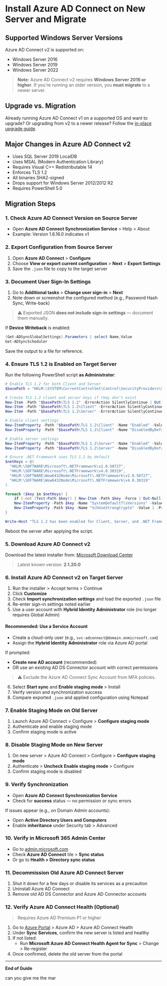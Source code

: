 # Install Azure AD Connect on New Server and Migrate

## Supported Windows Server Versions

Azure AD Connect v2 is supported on:

- Windows Server 2016
- Windows Server 2019
- Windows Server 2022

> **Note:** Azure AD Connect v2 requires **Windows Server 2016 or higher**. If you're running an older version, you **must migrate** to a newer server.

## Upgrade vs. Migration

Already running Azure AD Connect v1 on a supported OS and want to upgrade? Or upgrading from v2 to a newer release? Follow the [in-place upgrade guide](https://learn.microsoft.com/en-us/azure/active-directory/hybrid/how-to-upgrade-previous-version).

## Major Changes in Azure AD Connect v2

- Uses SQL Server 2019 LocalDB
- Uses MSAL (Modern Authentication Library)
- Requires Visual C++ Redistributable 14
- Enforces TLS 1.2
- All binaries SHA2-signed
- Drops support for Windows Server 2012/2012 R2
- Requires PowerShell 5.0

## Migration Steps

### 1. Check Azure AD Connect Version on Source Server

- Open **Azure AD Connect Synchronization Service** > Help > About
- Example: Version 1.6.16.0 indicates v1

### 2. Export Configuration from Source Server

1. Open **Azure AD Connect** > **Configure**
2. Choose **View or export current configuration** > **Next** > **Export Settings**
3. Save the `.json` file to copy to the target server

### 3. Document User Sign-In Settings

1. Go to **Additional tasks** > **Change user sign-in** > **Next**
2. Note down or screenshot the configured method (e.g., Password Hash Sync, Write-back)

> ⚠ Exported JSON **does not include sign-in settings** — document them manually.

If **Device Writeback** is enabled:

```powershell
(Get-ADSyncGlobalSettings).Parameters | select Name,Value
Get-ADSyncScheduler
```

Save the output to a file for reference.

### 4. Ensure TLS 1.2 is Enabled on Target Server

Run the following PowerShell script **as Administrator**:

```powershell
# Enable TLS 1.2 for both Client and Server
$basePath = "HKLM:\SYSTEM\CurrentControlSet\Control\SecurityProviders\SCHANNEL\Protocols"

# Create TLS 1.2 client and server keys if they don't exist
New-Item -Path "$basePath\TLS 1.2" -ErrorAction SilentlyContinue | Out-Null
New-Item -Path "$basePath\TLS 1.2\Client" -ErrorAction SilentlyContinue | Out-Null
New-Item -Path "$basePath\TLS 1.2\Server" -ErrorAction SilentlyContinue | Out-Null

# Enable client settings
New-ItemProperty -Path "$basePath\TLS 1.2\Client" -Name "Enabled" -Value 1 -PropertyType "DWORD" -Force
New-ItemProperty -Path "$basePath\TLS 1.2\Client" -Name "DisabledByDefault" -Value 0 -PropertyType "DWORD" -Force

# Enable server settings
New-ItemProperty -Path "$basePath\TLS 1.2\Server" -Name "Enabled" -Value 1 -PropertyType "DWORD" -Force
New-ItemProperty -Path "$basePath\TLS 1.2\Server" -Name "DisabledByDefault" -Value 0 -PropertyType "DWORD" -Force

# Ensure .NET Framework uses TLS 1.2 by default
$netKeys = @(
  "HKLM:\SOFTWARE\Microsoft\.NETFramework\v2.0.50727",
  "HKLM:\SOFTWARE\Microsoft\.NETFramework\v4.0.30319",
  "HKLM:\SOFTWARE\Wow6432Node\Microsoft\.NETFramework\v2.0.50727",
  "HKLM:\SOFTWARE\Wow6432Node\Microsoft\.NETFramework\v4.0.30319"
)

foreach ($key in $netKeys) {
    if (-not (Test-Path $key)) { New-Item -Path $key -Force | Out-Null }
    New-ItemProperty -Path $key -Name "SystemDefaultTlsVersions" -Value 1 -PropertyType "DWORD" -Force
    New-ItemProperty -Path $key -Name "SchUseStrongCrypto" -Value 1 -PropertyType "DWORD" -Force
}

Write-Host "TLS 1.2 has been enabled for Client, Server, and .NET Framework. A reboot is recommended." -ForegroundColor Green

```

Reboot the server after applying the script.

### 5. Download Azure AD Connect v2

Download the latest installer from: [Microsoft Download Center](https://www.microsoft.com/en-us/download/details.aspx?id=47594)

> Latest known version: **2.1.20.0**

### 6. Install Azure AD Connect v2 on Target Server

1. Run the installer > Accept terms > Continue
2. Click **Customize**
3. Check **Import synchronization settings** and load the exported `.json` file
4. Re-enter sign-in settings noted earlier
5. Use a user account with **Hybrid Identity Administrator** role (no longer requires Global Admin)

#### Recommended: Use a Service Account

- Create a cloud-only user (e.g., `svc-adconnect@domain.onmicrosoft.com`)
- Assign the **Hybrid Identity Administrator** role via Azure AD portal

If prompted:

- **Create new AD account** (recommended)
- OR use an existing AD DS Connector account with correct permissions

> ⚠ Exclude the Azure AD Connect Sync Account from MFA policies.

6. Select **Start sync** and **Enable staging mode** > Install
7. Verify version and synchronization success
8. Compare exported `.json` and applied configuration using Notepad

### 7. Enable Staging Mode on Old Server

1. Launch Azure AD Connect > Configure > **Configure staging mode**
2. Authenticate and enable staging mode
3. Confirm staging mode is active

### 8. Disable Staging Mode on New Server

1. On new server > Azure AD Connect > Configure > **Configure staging mode**
2. Authenticate > **Uncheck Enable staging mode** > Configure
3. Confirm staging mode is disabled

### 9. Verify Synchronization

- Open **Azure AD Connect Synchronization Service**
- Check for **success** status — no permission or sync errors

If issues appear (e.g., on Domain Admin accounts):

- Open **Active Directory Users and Computers**
- Enable **inheritance** under Security tab > Advanced

### 10. Verify in Microsoft 365 Admin Center

- Go to [admin.microsoft.com](https://admin.microsoft.com)
- Check **Azure AD Connect** tile > **Sync status**
- Or go to **Health > Directory sync status**

### 11. Decommission Old Azure AD Connect Server

1. Shut it down for a few days or disable its services as a precaution
2. Uninstall Azure AD Connect
3. Remove old AD DS Connector and Azure AD Connector accounts

### 12. Verify Azure AD Connect Health (Optional)

> Requires Azure AD Premium P1 or higher

1. Go to [Azure Portal](https://portal.azure.com) > Azure AD > Azure AD Connect Health
2. Under **Sync Services**, confirm the new server is listed and healthy
3. If not listed:
   - Run **Microsoft Azure AD Connect Health Agent for Sync** > Change > Re-register
4. Once confirmed, delete the old server from the portal

---

**End of Guide**

can you give me the mar

